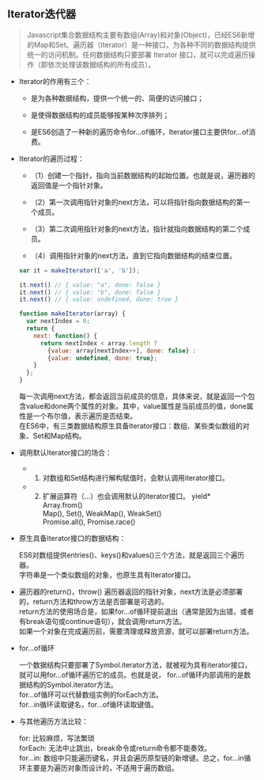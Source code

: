 ## Iterator迭代器

  > Javascript集合数据结构主要有数组(Array)和对象(Object)，已经ES6新增的Map和Set。遍历器（Iterator）是一种接口，为各种不同的数据结构提供统一的访问机制。任何数据结构只要部署 Iterator 接口，就可以完成遍历操作（即依次处理该数据结构的所有成员）。

* Iterator的作用有三个：

  - 是为各种数据结构，提供一个统一的、简便的访问接口；

  - 是使得数据结构的成员能够按某种次序排列；

  - 是ES6创造了一种新的遍历命令for...of循环，Iterator接口主要供for...of消费。

* Iterator的遍历过程：

  - （1）创建一个指针，指向当前数据结构的起始位置。也就是说，遍历器的返回值是一个指针对象。

  - （2）第一次调用指针对象的next方法，可以将指针指向数据结构的第一个成员。

  - （3）第二次调用指针对象的next方法，指针就指向数据结构的第二个成员。

  - （4）调用指针对象的next方法，直到它指向数据结构的结束位置。

  ```js
  var it = makeIterator(['a', 'b']);

  it.next() // { value: "a", done: false }
  it.next() // { value: "b", done: false }
  it.next() // { value: undefined, done: true }

  function makeIterator(array) {
    var nextIndex = 0;
    return {
      next: function() {
        return nextIndex < array.length ?
          {value: array[nextIndex++], done: false} :
          {value: undefined, done: true};
      }
    };
  }
  ```

  每一次调用next方法，都会返回当前成员的信息，具体来说，就是返回一个包含value和done两个属性的对象。其中，value属性是当前成员的值，done属性是一个布尔值，表示遍历是否结束。  
  在ES6中，有三类数据结构原生具备Iterator接口：数组、某些类似数组的对象、Set和Map结构。  

* 调用默认Iterator接口的场合：

  - 1. 对数组和Set结构进行解构赋值时，会默认调用iterator接口。

  - 2. 扩展运算符（...）也会调用默认的iterator接口。
    yield*  
    Array.from()  
    Map(), Set(), WeakMap(), WeakSet()  
    Promise.all(), Promise.race()  

* 原生具备Iterator接口的数据结构：

  ES6对数组提供entries()、keys()和values()三个方法，就是返回三个遍历器。  
  字符串是一个类似数组的对象，也原生具有Iterator接口。  

* 遍历器的return()，throw()
  遍历器返回的指针对象，next方法是必须部署的，return方法和throw方法是否部署是可选的。  
  return方法的使用场合是，如果for...of循环提前退出（通常是因为出错，或者有break语句或continue语句），就会调用return方法。  
  如果一个对象在完成遍历前，需要清理或释放资源，就可以部署return方法。  



* for...of循环

  一个数据结构只要部署了Symbol.iterator方法，就被视为具有iterator接口，就可以用for...of循环遍历它的成员。也就是说，
  for...of循环内部调用的是数据结构的Symbol.iterator方法。  
  for...of循环可以代替数组实例的forEach方法。  
  for...in循环读取键名，for...of循环读取键值。  

* 与其他遍历方法比较：

  for: 比较麻烦，写法繁琐  
  forEach: 无法中止跳出，break命令或return命令都不能奏效。  
  for...in: 数组中只能遍历键名，并且会遍历原型链的新增键。总之，for...in循环主要是为遍历对象而设计的，不适用于遍历数组。  
